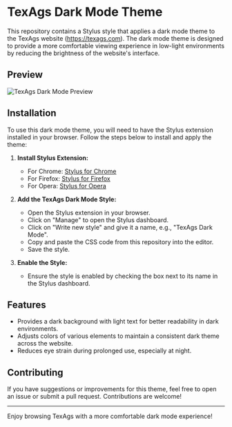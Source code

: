 # TexAgs Dark Mode Theme

This repository contains a Stylus style that applies a dark mode theme to the TexAgs website (https://texags.com). The dark mode theme is designed to provide a more comfortable viewing experience in low-light environments by reducing the brightness of the website's interface.

## Preview

![TexAgs Dark Mode Preview](https://github.com/user-attachments/assets/d7d84aed-b2b8-490b-9ba1-215ef9f9eda6)

## Installation

To use this dark mode theme, you will need to have the Stylus extension installed in your browser. Follow the steps below to install and apply the theme:

1. **Install Stylus Extension:**

   - For Chrome: [Stylus for Chrome](https://chrome.google.com/webstore/detail/stylus/clngdbkpkpeebahjckkjfobafhncgmne)
   - For Firefox: [Stylus for Firefox](https://addons.mozilla.org/en-US/firefox/addon/styl-us/)
   - For Opera: [Stylus for Opera](https://addons.opera.com/en/extensions/details/stylus/)

2. **Add the TexAgs Dark Mode Style:**

   - Open the Stylus extension in your browser.
   - Click on "Manage" to open the Stylus dashboard.
   - Click on "Write new style" and give it a name, e.g., "TexAgs Dark Mode".
   - Copy and paste the CSS code from this repository into the editor.
   - Save the style.

3. **Enable the Style:**
   - Ensure the style is enabled by checking the box next to its name in the Stylus dashboard.

## Features

- Provides a dark background with light text for better readability in dark environments.
- Adjusts colors of various elements to maintain a consistent dark theme across the website.
- Reduces eye strain during prolonged use, especially at night.

## Contributing

If you have suggestions or improvements for this theme, feel free to open an issue or submit a pull request. Contributions are welcome!

---

Enjoy browsing TexAgs with a more comfortable dark mode experience!
